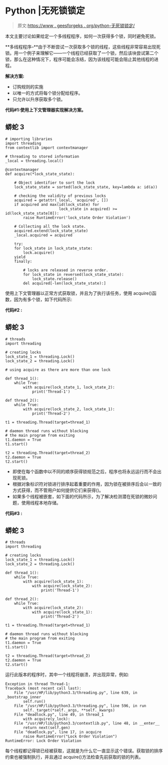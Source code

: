 # Python |无死锁锁定

> 原文:[https://www . geesforgeks . org/python-无死锁锁定/](https://www.geeksforgeeks.org/python-locking-without-deadlocks/)

本文主要讨论如果给定一个多线程程序，如何一次获得多个锁，同时避免死锁。

**多线程程序–**由于不断尝试一次获取多个锁的线程，这些线程非常容易出现死锁。用一个例子来理解它——一个线程已经获取了一个锁，然后该块尝试第二个锁，那么在这种情况下，程序可能会冻结，因为该线程可能会阻止其他线程的进程。

**解决方案:**

*   订购规则的实施
*   以唯一的方式将每个锁分配给程序。
*   只允许以升序获取多个锁。

**代码#1:使用上下文管理器实现解决方案。**

## 蟒蛇 3

```
# importing libraries
import threading
from contextlib import contextmanager

# threading to stored information
_local = threading.local()

@contextmanager
def acquire(*lock_state_state):

    # Object identifier to sort the lock
    lock_state_state = sorted(lock_state_state, key=lambda a: id(a))

    # checking the validity of previous locks
    acquired = getattr(_local, 'acquired', [])
    if acquired and max(id(lock_state) for
                        lock_state in acquired) >= id(lock_state_state[0]):
        raise RuntimeError('lock_state Order Violation')

    # Collecting all the lock state.
    acquired.extend(lock_state_state)
    _local.acquired = acquired

    try:
    for lock_state in lock_state_state:
        lock.acquire()
    yield
    finally:

        # locks are released in reverse order.
        for lock_state in reversed(lock_state_state):
            lock_state.release()
        del acquired[-len(lock_state_state):]
```

使用上下文管理器以正常方式获取锁，并且为了执行该任务，使用 acquire()函数，因为有多个锁，如下代码所示:

**代码#2 :**

## 蟒蛇 3

```
# threads
import threading

# creating locks
lock_state_1 = threading.Lock()
lock_state_2 = threading.Lock()

# using acquire as there are more than one lock

def thread_1():
    while True:
        with acquire(lock_state_1, lock_state_2):
            print('Thread-1')

def thread_2():
    while True:
        with acquire(lock_state_2, lock_state_1):
            print('Thread-2')

t1 = threading.Thread(target=thread_1)

# daemon thread runs without blocking
# the main program from exiting
t1.daemon = True
t1.start()

t2 = threading.Thread(target=thread_2)
t2.daemon = True
t2.start()
```

*   即使在每个函数中以不同的顺序获得锁规范之后，程序也将永远运行而不会出现死锁。
*   根据对象标识符对锁进行排序起着重要的作用，因为锁在被排序后会以一致的方式获得，而不管用户如何提供它们来获得()。
*   如果多个线程被嵌套，如下面的代码所示，为了解决检测潜在死锁的微妙问题，使用线程本地存储。

**代码#3 :**

## 蟒蛇 3

```
# threads
import threading

# creating locks
lock_state_1 = threading.Lock()
lock_state_2 = threading.Lock()

def thread_1():
    while True:
        with acquire(lock_state_1):
            with acquire(lock_state_2):
                print('Thread-1')

def thread_2():
    while True:
        with acquire(lock_state_2):
            with acquire(lock_state_1):
                print('Thread-2')

t1 = threading.Thread(target=thread_1)

# daemon thread runs without blocking
# the main program from exiting
t1.daemon = True
t1.start()

t2 = threading.Thread(target=thread_2)
t2.daemon = True
t2.start()
```

运行此版本的程序时，其中一个线程将崩溃，并出现异常，例如:

```
Exception in thread Thread-1:
Traceback (most recent call last):
    File "/usr/HP/lib/python3.3/threading.py", line 639, in _bootstrap_inner
        self.run()
    File "/usr/HP/lib/python3.3/threading.py", line 596, in run
        self._target(*self._args, **self._kwargs)
    File "deadlock.py", line 49, in thread_1
        with acquire(y_lock):
    File "/usr/HP/lib/python3.3/contextlib.py", line 48, in __enter__
        return next(self.gen)
    File "deadlock.py", line 17, in acquire
        raise RuntimeError("Lock Order Violation")
RuntimeError: Lock Order Violation
```

每个线程都记得锁已经被获取，这就是为什么它一直显示这个错误。获取锁的排序约束也被强制执行，并且通过 acquire()方法检查先前获取的锁的列表。